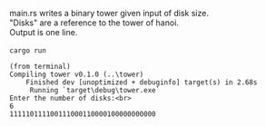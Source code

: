 main.rs writes a binary tower given input of disk size.<br>
"Disks" are a reference to the tower of hanoi.<br>
Output is one line.<br><br>
`cargo run`<br>
````
(from terminal)
Compiling tower v0.1.0 (..\tower)
    Finished dev [unoptimized + debuginfo] target(s) in 2.68s
     Running `target\debug\tower.exe`
Enter the number of disks:<br>
6
111110111100111000110000100000000000
````
